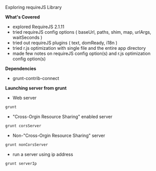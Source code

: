 Exploring requireJS Library

**What's Covered**
* explored RequireJS 2.1.11
* tried requireJS config options ( baseUrl, paths, shim, map, urlArgs, waitSeconds )
* tried out requireJS plugins ( text, domReady, i18n )
* tried r.js optimization with single file and the entire app directory
* made few notes on requireJS config option(s) and r.js optimization config option(s)

**Dependencies**
* grunt-contrib-connect

**Launching server from grunt**
* Web server
```bash
grunt
```
* "Cross-Orgin Resource Sharing" enabled server
```bash
grunt corsServer
```
* Non-"Cross-Orgin Resource Sharing" server
```bash
grunt nonCorsServer
```
* run a server using ip address
```bash
grunt serverIp
```